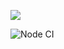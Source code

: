 <a href="https://codeclimate.com/github/Maksim1509/frontend-project-lvl3/maintainability"><img src="https://api.codeclimate.com/v1/badges/72631ae5659f6ee089bf/maintainability" /></a>

![Node CI](https://github.com/Maksim1509/frontend-project-lvl3/workflows/Node%20CI/badge.svg)